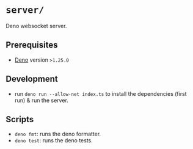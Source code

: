 # `server/`
Deno websocket server.

## Prerequisites
* [Deno](https://deno.land) version `>1.25.0`

## Development
* run `deno run --allow-net index.ts` to install the dependencies (first run) & run the server.

## Scripts
* `deno fmt`: runs the deno formatter.
* `deno test`: runs the deno tests.
